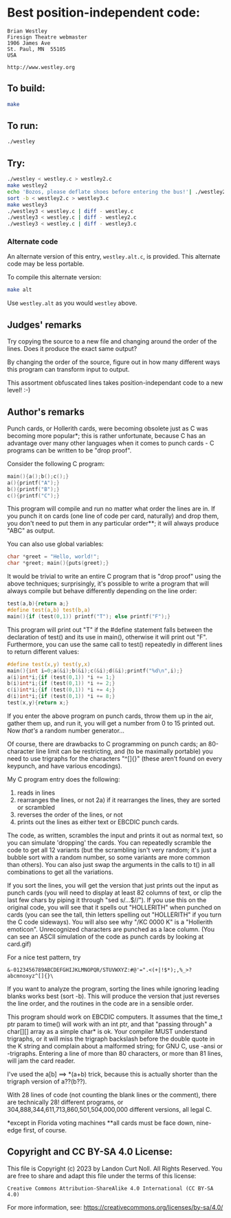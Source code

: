 # Best position-independent code:

    Brian Westley
    Firesign Theatre webmaster
    1906 James Ave
    St. Paul, MN  55105
    USA

    http://www.westley.org

## To build:

```sh
make
```

## To run:

```sh
./westley
```

## Try:

```sh
./westley < westley.c > westley2.c
make westley2
echo 'Bozos, please deflate shoes before entering the bus!'| ./westley2
sort -b < westley2.c > westley3.c
make westley3
./westley3 < westley.c | diff - westley.c
./westley3 < westley.c | diff - westley2.c
./westley3 < westley.c | diff - westley3.c
```

### Alternate code

An alternate version of this entry, `westley.alt.c`, is provided.  This alternate code may be less portable.

To compile this alternate version:

```sh
make alt
```

Use `westley.alt` as you would `westley` above.

## Judges' remarks

Try copying the source to a new file and changing around the
order of the lines.  Does it produce the exact same output?

By changing the order of the source, figure out in how many different
ways this program can transform input to output.

This assortment obfuscated lines takes position-independant code
to a new level!  :-)

## Author's remarks

Punch cards, or Hollerith cards, were becoming obsolete just
as C was becoming more popular*; this is rather unfortunate,
because C has an advantage over many other languages when it
comes to punch cards - C programs can be written to be "drop
proof".

Consider the following C program:

```c
main(){a();b();c();}
a(){printf("A");}
b(){printf("B");}
c(){printf("C");}
```

This program will compile and run no matter what order the
lines are in.  If you punch it on cards (one line of code per
card, naturally) and drop them, you don't need to put them in
any particular order**; it will always produce "ABC" as output.

You can also use global variables:

```c
char *greet = "Hello, world!";
char *greet; main(){puts(greet);}
```

It would be trivial to write an entire C program that is
"drop proof" using the above techniques; surprisingly, it's
possible to write a program that will always compile but
behave differently depending on the line order:

```c
test(a,b){return a;}
#define test(a,b) test(b,a)
main(){if (test(0,1)) printf("T"); else printf("F");}
```

This program will print out "T" if the #define statement
falls between the declaration of test() and its use in
main(), otherwise it will print out "F".  Furthermore,
you can use the same call to test() repeatedly in
different lines to return different values:

```c
#define test(x,y) test(y,x)
main(){int i=0;a(&i);b(&i);c(&i);d(&i);printf("%d\n",i);}
a(i)int*i;{if (test(0,1)) *i += 1;}
b(i)int*i;{if (test(0,1)) *i += 2;}
c(i)int*i;{if (test(0,1)) *i += 4;}
d(i)int*i;{if (test(0,1)) *i += 8;}
test(x,y){return x;}
```

If you enter the above program on punch cards, throw them
up in the air, gather them up, and run it, you will get
a number from 0 to 15 printed out.  Now *that's* a random
number generator...

Of course, there are drawbacks to C programming on punch
cards; an 80-character line limit can be restricting, and
(to be maximally portable) you need to use trigraphs for
the characters "^[]{}\" (these aren't found on every
keypunch, and have various encodings).

My C program entry does the following:

1) reads in lines
2) rearranges the lines, or not
2a)  if it rearranges the lines, they are sorted or scrambled
3) reverses the order of the lines, or not
4) prints out the lines as either text or EBCDIC punch cards.

The code, as written, scrambles the input and prints it out
as normal text, so you can simulate 'dropping' the cards.
You can repeatedly scramble the code to get all 12 variants
(but the scrambling isn't very random; it's just a bubble
sort with a random number, so some variants are more common
than others).  You can also just swap the arguments in the
calls to t() in all combinations to get all the variations.

If you sort the lines, you will get the version that just
prints out the input as punch cards (you will need to display
at least 82 columns of text, or clip the last few chars by
piping it through "sed s/...$//").  If you use this on the
original code, you will see that it spells out "HOLLERITH"
when punched on cards (you can see the tall, thin letters
spelling out "HOLLERITH" if you turn the C code sideways).
You will also see why "/KC 0000 K" is a "Hollerith emoticon".
Unrecognized characters are punched as a lace column.
(You can see an ASCII simulation of the code as punch cards
by looking at card.gif)

For a nice test pattern, try

```
&-0123456789ABCDEFGHIJKLMNOPQR/STUVWXYZ:#@'=".<(+|!$*);,%_>?abcmnoxyz^[]{}\
```

If you want to analyze the program, sorting the lines while
ignoring leading blanks works best (sort -b).  This will
produce the version that just reverses the line order, and
the routines in the code are in a sensible order.

This program should work on EBCDIC computers.  It assumes
that the time_t ptr param to time() will work with an int
ptr, and that "passing through" a char[][] array as a simple
char* is ok.  Your compiler MUST understand trigraphs, or it
will miss the trigraph backslash before the double quote in
the K string and complain about a malformed string; for GNU
C, use -ansi or -trigraphs.  Entering a line of more than 80
characters, or more than 81 lines, will jam the card reader.

I've used the a[b] ==> *(a+b) trick, because this is
actually shorter than the trigraph version of a??(b??).

With 28 lines of code (not counting the blank lines or the
comment), there are technically 28! different programs, or
304,888,344,611,713,860,501,504,000,000 different versions,
all legal C.

*except in Florida voting machines
**all cards must be face down, nine-edge first, of course.

## Copyright and CC BY-SA 4.0 License:

This file is Copyright (c) 2023 by Landon Curt Noll.  All Rights Reserved.
You are free to share and adapt this file under the terms of this license:

    Creative Commons Attribution-ShareAlike 4.0 International (CC BY-SA 4.0)

For more information, see: https://creativecommons.org/licenses/by-sa/4.0/
